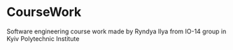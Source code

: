 # CourseWork
Software engineering course work made by Ryndya Ilya from IO-14 group in Kyiv Polytechnic Institute

